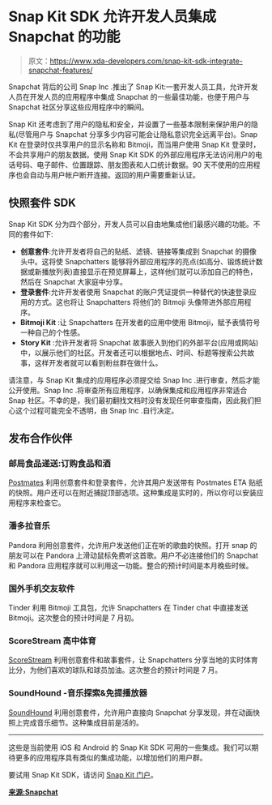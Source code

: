 # Snap Kit SDK 允许开发人员集成 Snapchat 的功能

> 原文：<https://www.xda-developers.com/snap-kit-sdk-integrate-snapchat-features/>

Snapchat 背后的公司 Snap Inc .推出了 Snap Kit:一套开发人员工具，允许开发人员在开发人员的应用程序中集成 Snapchat 的一些最佳功能，也便于用户与 Snapchat 社区分享这些应用程序中的瞬间。

Snap Kit 还考虑到了用户的隐私和安全，并设置了一些基本限制来保护用户的隐私(尽管用户与 Snapchat 分享多少内容可能会让隐私意识完全远离平台)。Snap Kit 在登录时仅共享用户的显示名称和 Bitmoji，而当用户使用 Snap Kit 登录时，不会共享用户的朋友数据。使用 Snap Kit SDK 的外部应用程序无法访问用户的电话号码、电子邮件、位置跟踪、朋友图表和人口统计数据。90 天不使用的应用程序也会自动与用户帐户断开连接。返回的用户需要重新认证。

## 快照套件 SDK

Snap Kit SDK 分为四个部分，开发人员可以自由地集成他们最感兴趣的功能。不同的套件如下:

*   **创意套件**:允许开发者将自己的贴纸、滤镜、链接等集成到 Snapchat 的摄像头中。这将使 Snapchatters 能够将外部应用程序的亮点(如高分、锻炼统计数据或新播放列表)直接显示在预览屏幕上，这样他们就可以添加自己的特色，然后在 Snapchat 大家庭中分享。
*   **登录套件**:允许开发者使用 Snapchat 的账户凭证提供一种替代的快速登录应用的方式。这也将让 Snapchatters 将他们的 Bitmoji 头像带进外部应用程序。
*   **Bitmoji Kit** :让 Snapchatters 在开发者的应用中使用 Bitmoji，赋予表情符号一种自己的个性感。
*   **Story Kit** :允许开发者将 Snapchat 故事嵌入到他们的外部平台(应用或网站)中，以展示他们的社区。开发者还可以根据地点、时间、标题等搜索公共故事，这样开发者就可以看到粉丝群在做什么。

请注意，与 Snap Kit 集成的应用程序必须提交给 Snap Inc .进行审查，然后才能公开使用。Snap Inc .将审查所有应用程序，以确保集成和应用程序非常适合 Snap 社区。不幸的是，我们最初翻找文档时没有发现任何审查指南，因此我们担心这个过程可能完全不透明，由 Snap Inc .自行决定。

## 发布合作伙伴

### 邮局食品递送:订购食品和酒

[Postmates](https://play.google.com/store/apps/details?id=com.postmates.android&hl=en) 利用创意套件和登录套件，允许其用户发送带有 Postmates ETA 贴纸的快照。用户还可以在附近捕捉顶部选项。这种集成是实时的，所以你可以安装应用程序来检查它。

### 潘多拉音乐

Pandora 利用创意套件，允许用户发送他们正在听的歌曲的快照。打开 snap 的朋友可以在 Pandora 上滑动鼠标免费听这首歌。用户不必连接他们的 Snapchat 和 Pandora 应用程序就可以利用这一功能。整合的预计时间是本月晚些时候。

### 国外手机交友软件

Tinder 利用 Bitmoji 工具包，允许 Snapchatters 在 Tinder chat 中直接发送 Bitmoji。这次整合的预计时间是 7 月初。

### ScoreStream 高中体育

[ScoreStream](https://play.google.com/store/apps/details?id=com.scorestream.scorestream) 利用创意套件和故事套件，让 Snapchatters 分享当地的实时体育比分，为他们喜欢的球队和球员加油。这次整合的预计时间是 7 月。

### SoundHound -音乐探索&免提播放器

[SoundHound](https://play.google.com/store/apps/details?id=com.melodis.midomiMusicIdentifier.freemium) 利用创意套件，允许用户直接向 Snapchat 分享发现，并在动画快照上完成音乐细节。这种集成目前是活的。

* * *

这些是当前使用 iOS 和 Android 的 Snap Kit SDK 可用的一些集成。我们可以期待更多的应用程序具有类似的集成功能，以增加他们的用户群。

要试用 Snap Kit SDK，请访问 [Snap Kit 门户](https://kit.snapchat.com/portal/)。

[**来源:Snapchat**](https://kit.snapchat.com/#)